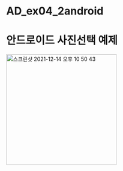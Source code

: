 # AD_ex04_2android

# 안드로이드 사진선택 예제


<img width="294" alt="스크린샷 2021-12-14 오후 10 50 43" src="https://user-images.githubusercontent.com/88240177/146011327-4578407a-6cb5-479f-92df-38420de65ae7.png">
